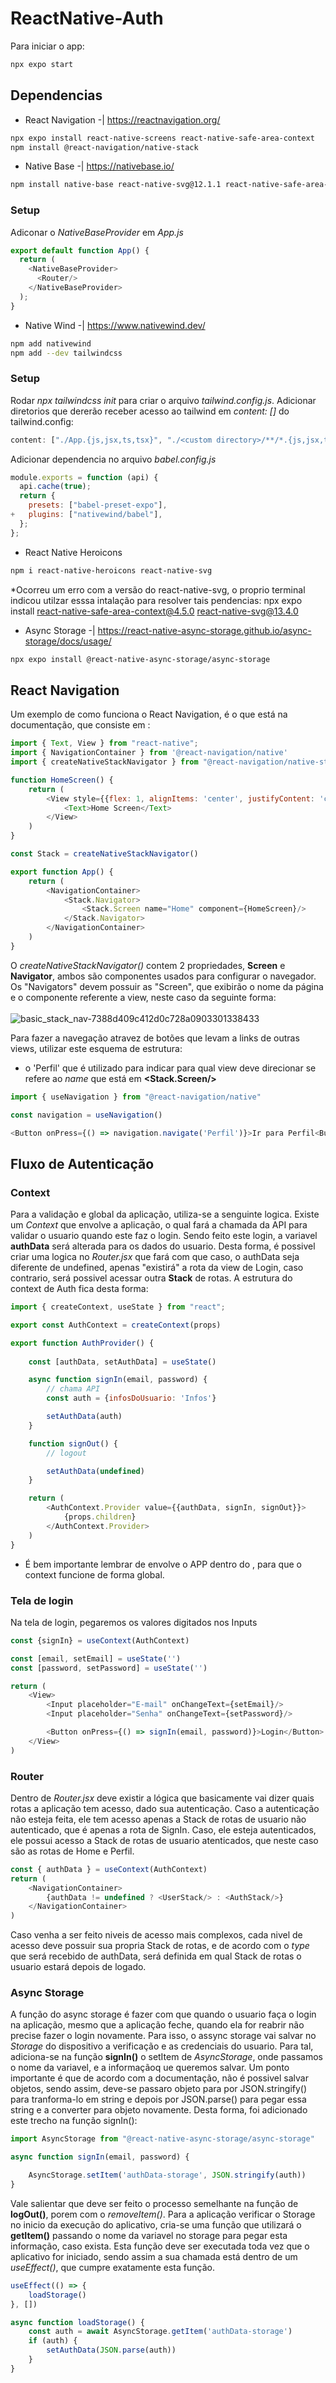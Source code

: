 # ReactNative-Auth

Para iniciar o app:
```bash
npx expo start
```
## Dependencias

- React Navigation
-| https://reactnavigation.org/
```bash
npx expo install react-native-screens react-native-safe-area-context
npm install @react-navigation/native-stack
```

- Native Base
-| https://nativebase.io/
```bash
npm install native-base react-native-svg@12.1.1 react-native-safe-area-context@3.3.2
```
### Setup
Adiconar o *NativeBaseProvider* em *App.js*
```JavaScript
export default function App() {
  return (
    <NativeBaseProvider>
      <Router/>
    </NativeBaseProvider>
  );
}
```
- Native Wind
-| https://www.nativewind.dev/
```bash
npm add nativewind
npm add --dev tailwindcss
```
### Setup
Rodar *npx tailwindcss init* para criar o arquivo *tailwind.config.js*.
Adicionar diretorios que dererão receber acesso ao tailwind em *content: []* do tailwind.config:
```JavaScript
content: ["./App.{js,jsx,ts,tsx}", "./<custom directory>/**/*.{js,jsx,ts,tsx}"],
``` 

Adicionar dependencia no arquivo *babel.config.js*
```JavaScript
module.exports = function (api) {
  api.cache(true);
  return {
    presets: ["babel-preset-expo"],
+   plugins: ["nativewind/babel"],
  };
};
```

- React Native Heroicons
```bash
npm i react-native-heroicons react-native-svg
```
*Ocorreu um erro com a versão do react-native-svg, o proprio terminal indicou utilzar esssa intalação para resolver tais pendencias: npx expo install react-native-safe-area-context@4.5.0 react-native-svg@13.4.0

- Async Storage
-| https://react-native-async-storage.github.io/async-storage/docs/usage/
```bash
npx expo install @react-native-async-storage/async-storage
```

## React Navigation
Um exemplo de como funciona o React Navigation, é o que está na documentação, que consiste em :
```JavaScript
import { Text, View } from "react-native";
import { NavigationContainer } from '@react-navigation/native'
import { createNativeStackNavigator } from "@react-navigation/native-stack";

function HomeScreen() {
    return (
        <View style={{flex: 1, alignItems: 'center', justifyContent: 'center'}}>
            <Text>Home Screen</Text>
        </View>
    )
}

const Stack = createNativeStackNavigator()

export function App() {
    return (
        <NavigationContainer>
            <Stack.Navigator>
                <Stack.Screen name="Home" component={HomeScreen}/>
            </Stack.Navigator>
        </NavigationContainer>
    )
}
```

O *createNativeStackNavigator()* contem 2 propriedades, **Screen** e **Navigator**, ambos são componentes usados para configurar o navegador. Os "Navigators" devem possuir as "Screen", que exibirão o nome da página e o componente referente a view, neste caso da seguinte forma:
<br/>
<br/>
![basic_stack_nav-7388d409c412d0c728a0903301338433](https://user-images.githubusercontent.com/90003046/233174819-459c6943-0cce-47e7-9f60-0565736695d3.png)

Para fazer a navegação atravez de botões que levam a links de outras views, utilizar este esquema de estrutura:
- o 'Perfil' que é utilizado para indicar para qual view deve direcionar se refere ao *name* que está em **<Stack.Screen/>**
```JavaScript
import { useNavigation } from "@react-navigation/native"

const navigation = useNavigation()

<Button onPress={() => navigation.navigate('Perfil')}>Ir para Perfil<Button>
```
## Fluxo de Autenticação
### Context
Para a validação e global da aplicação, utiliza-se a senguinte logica. Existe um *Context* que envolve a aplicação, o qual fará a chamada da API para validar o usuario quando este faz o login. Sendo feito este login, a variavel **authData** será alterada para os dados do usuario. Desta forma, é possivel criar uma logica no *Router.jsx* que fará com que caso, o authData seja diferente de undefined, apenas "existirá" a rota da view de Login, caso contrario, será possivel acessar outra **Stack** de rotas.
A estrutura do context de Auth fica desta forma:
```JavaScript
import { createContext, useState } from "react";

export const AuthContext = createContext(props)

export function AuthProvider() {
    
    const [authData, setAuthData] = useState()

    async function signIn(email, password) {
        // chama API
        const auth = {infosDoUsuario: 'Infos'}

        setAuthData(auth)
    }

    function signOut() {
        // logout

        setAuthData(undefined)
    }

    return (
        <AuthContext.Provider value={{authData, signIn, signOut}}>
            {props.children}
        </AuthContext.Provider>
    )
}
```
* É bem importante lembrar de envolve o APP dentro do **<AuthProvider/>**, para que o context funcione de forma global.
### Tela de login
Na tela de login, pegaremos os valores digitados nos Inputs
```JavaScript
const {signIn} = useContext(AuthContext)

const [email, setEmail] = useState('')
const [password, setPassword] = useState('')

return (
    <View>
        <Input placeholder="E-mail" onChangeText={setEmail}/>
        <Input placeholder="Senha" onChangeText={setPassword}/>

        <Button onPress={() => signIn(email, password)}>Login</Button>
    </View>
)
```
### Router
Dentro de *Router.jsx* deve existir a lógica que basicamente vai dizer quais rotas a aplicação tem acesso, dado sua autenticação. Caso a autenticação não esteja feita, ele tem acesso apenas a Stack de rotas de usuario não autenticado, que é apenas a rota de SignIn. Caso, ele esteja autenticados, ele possui acesso a Stack de rotas de usuario atenticados, que neste caso são as rotas de Home e Perfil.
```JavaScript
const { authData } = useContext(AuthContext)
return (
    <NavigationContainer>
        {authData != undefined ? <UserStack/> : <AuthStack/>}
    </NavigationContainer>
)
```
Caso venha a ser feito niveis de acesso mais complexos, cada nivel de acesso deve possuir sua propria Stack de rotas, e de acordo com o *type* que será recebido de authData, será definida em qual Stack de rotas o usuario estará depois de logado.
### Async Storage
A função do async storage é fazer com que quando o usuario faça o login na aplicação, mesmo que a aplicação feche, quando ela for reabrir não precise fazer o login novamente. Para isso, o assync storage vai salvar no *Storage* do dispositivo a verificação e as credenciais do usuario.
Para tal, adiciona-se na função **signIn()** o setItem de *AsyncStorage*, onde passamos o nome da variavel, e a informaçãoq ue queremos salvar. Um ponto importante é que de acordo com a documentação, não é possivel salvar objetos, sendo assim, deve-se passaro objeto para por JSON.stringify() para tranforma-lo em string e depois por JSON.parse() para pegar essa string e a converter para objeto novamente.
Desta forma, foi adicionado este trecho na função signIn():
```JavaScript
import AsyncStorage from "@react-native-async-storage/async-storage"

async function signIn(email, password) {

    AsyncStorage.setItem('authData-storage', JSON.stringify(auth))
}
``` 
Vale salientar que deve ser feito o processo semelhante na função de **logOut()**, porem com o *removeItem()*.
Para a aplicação verificar o Storage no inicio da execução do aplicativo, cria-se uma função que utilizará o **getItem()** passando o nome da variavel no storage para pegar esta informação, caso exista. Esta função deve ser executada toda vez que o aplicativo for iniciado, sendo assim a sua chamada está dentro de um *useEffect()*, que cumpre exatamente esta função.
```JavaScript
useEffect(() => {
    loadStorage()
}, [])

async function loadStorage() {
    const auth = await AsyncStorage.getItem('authData-storage')
    if (auth) {
        setAuthData(JSON.parse(auth))
    }
}
```